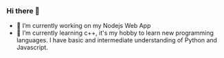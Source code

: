 ### Hi there 👋

- 🔭 I’m currently working on my Nodejs Web App  
- 🌱 I’m currently learning c++, it's my hobby to learn new programming languages. I have basic and intermediate understanding of Python and Javascript.

<!--
**tariqbaater/tariqbaater** is a ✨ _special_ ✨ repository because its `README.md` (this file) appears on your GitHub profile.

Here are some ideas to get you started:

- 🔭 I’m currently working on ...
- 🌱 I’m currently learning ...
- 👯 I’m looking to collaborate on ...
- 🤔 I’m looking for help with ...
- 💬 Ask me about ...
- 📫 How to reach me: ...
- 😄 Pronouns: ...
- ⚡ Fun fact: ...
-->
